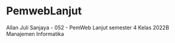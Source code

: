 # PemwebLanjut
Allan Juli Sanjaya - 052 - PemWeb Lanjut semester 4 Kelas 2022B Manajemen Informatika
